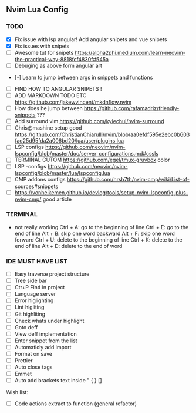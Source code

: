 ## Nvim Lua Config

### TODO
 - [x] Fix issue with lsp angular! Add angular snipets and vue snipets
 - [x] Fix issues with snipets
 - [ ] Awesome tut for snipets https://alpha2phi.medium.com/learn-neovim-the-practical-way-8818fcf4830f#545a
 - [ ] Debuging as above form angular art
 - [-] Learn to jump between args in snippets and functions
 - [ ] FIND HOW TO ANGULAR SNIPETS !
 - [ ] ADD MARKDOWN TODO ETC https://github.com/jakewvincent/mkdnflow.nvim
 - [ ] How does he jump between https://github.com/rafamadriz/friendly-snippets ???
 - [ ] Add surround vim https://github.com/kylechui/nvim-surround
 - [ ] Chris@mashine setup good https://github.com/ChristianChiarulli/nvim/blob/aa0efdf595e2ebc0b603fad25d95fda2a006bd20/lua/user/plugins.lua
- [ ] LSP configs https://github.com/neovim/nvim-lspconfig/blob/master/doc/server_configurations.md#cssls
- [ ] TERMINAL CUTOM https://github.com/egel/tmux-gruvbox color
- [ ] LSP -configs https://github.com/neovim/nvim-lspconfig/blob/master/lua/lspconfig.lua
- [ ] CMP addons configs https://github.com/hrsh7th/nvim-cmp/wiki/List-of-sources#snippets
- [ ] https://vonheikemen.github.io/devlog/tools/setup-nvim-lspconfig-plus-nvim-cmp/ good article
### TERMINAL
- not really working
Ctrl + A: go to the beginning of line
Ctrl + E: go to the end of line
Alt + B: skip one word backward
Alt + F: skip one word forward
Ctrl + U: delete to the beginning of line
Ctrl + K: delete to the end of line
Alt + D: delete to the end of word

### IDE MUST HAVE LIST

- [ ] Easy traverse project structure 
- [ ] Tree side bar
- [ ] Ctr+P Find in project
- [ ] Language server
- [ ] Error higlighting
- [ ] Lint higliting
- [ ] Git highliting
- [ ] Check whats under highlight
- [ ] Goto deff
- [ ] View deff implementation
- [ ] Enter snippet from the list
- [ ] Automaticly add import
- [ ] Format on save
- [ ] Prettier
- [ ] Auto close tags
- [ ] Emmet
- [ ] Auto add brackets text inside " { } [] 

Wish list:

- [ ] Code actions extract to function (general refactor)